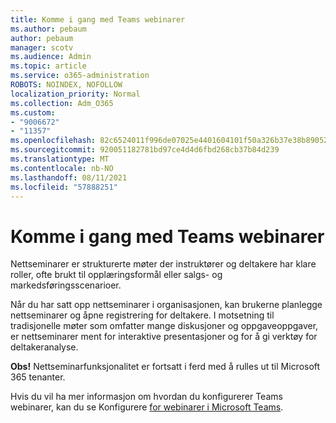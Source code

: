 ```yaml
---
title: Komme i gang med Teams webinarer
ms.author: pebaum
author: pebaum
manager: scotv
ms.audience: Admin
ms.topic: article
ms.service: o365-administration
ROBOTS: NOINDEX, NOFOLLOW
localization_priority: Normal
ms.collection: Adm_O365
ms.custom:
- "9006672"
- "11357"
ms.openlocfilehash: 82c6524011f996de07025e4401604101f50a326b37e38b890524626325a01aaf
ms.sourcegitcommit: 920051182781bd97ce4d4d6fbd268cb37b84d239
ms.translationtype: MT
ms.contentlocale: nb-NO
ms.lasthandoff: 08/11/2021
ms.locfileid: "57888251"
---
```

# <a name="getting-started-with-teams-webinars"></a>Komme i gang med Teams webinarer

Nettseminarer er strukturerte møter der instruktører og deltakere har klare roller, ofte brukt til opplæringsformål eller salgs- og markedsføringsscenarioer.

Når du har satt opp nettseminarer i organisasjonen, kan brukerne planlegge nettseminarer og åpne registrering for deltakere. I motsetning til tradisjonelle møter som omfatter mange diskusjoner og oppgaveoppgaver, er nettseminarer ment for interaktive presentasjoner og for å gi verktøy for deltakeranalyse.

**Obs!** Nettseminarfunksjonalitet er fortsatt i ferd med å rulles ut til Microsoft 365 tenanter. 

Hvis du vil ha mer informasjon om hvordan du konfigurerer Teams webinarer, kan du se Konfigurere [for webinarer i Microsoft Teams](https://docs.microsoft.com/microsoftteams/set-up-webinars).